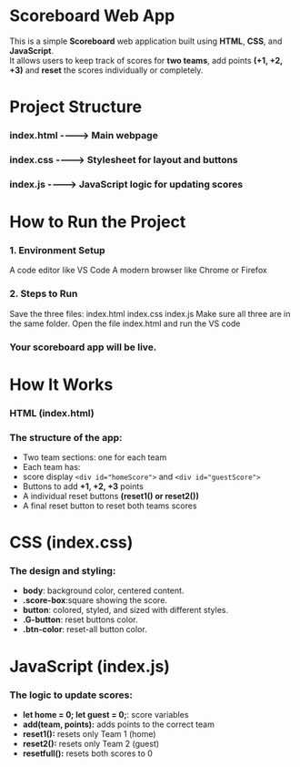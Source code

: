 # Scoreboard Web App

This is a simple **Scoreboard** web application built using **HTML**, **CSS**, and **JavaScript**.  
It allows users to keep track of scores for **two teams**, add points **(+1, +2, +3)** and **reset** the scores individually or completely.

# Project Structure
###  index.html ---->  Main webpage
###  index.css  ---->  Stylesheet for layout and buttons
###  index.js   ---->  JavaScript logic for updating scores

# How to Run the Project

### 1. Environment Setup
 A code editor like VS Code
 A modern browser like Chrome or Firefox
### 2. Steps to Run
 Save the three files:
 index.html
 index.css
 index.js
 Make sure all three are in the same folder.
 Open the file index.html and run the VS code
### Your scoreboard app will be live.

# How It Works
### HTML (index.html)
### The structure of the app:
+  Two team sections: one for each team
+  Each team has:
+  score display ```<div id="homeScore">``` and ```<div id="guestScore">```
+  Buttons to add **+1, +2, +3** points
+  A individual reset buttons **(reset1() or reset2())**
+  A final reset button to reset both teams scores

# CSS (index.css)
### The design and styling:
+ **body**: background color, centered content.
+ **.score-box**:square showing the score.
+ **button**: colored, styled, and sized with different styles.
+ **.G-button**: reset buttons color.
+ **.btn-color**: reset-all button color.

# JavaScript (index.js)
### The logic to update scores:
+ **let home = 0; let guest = 0;**: score variables
+ **add(team, points):** adds points to the correct team
+ **reset1():** resets only Team 1 (home)
+ **reset2():**  resets only Team 2 (guest)
+ **resetfull():** resets both scores to 0
